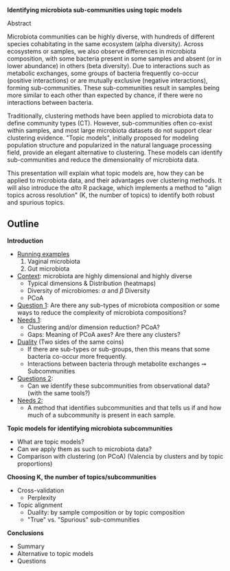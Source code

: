 **Identifying microbiota sub-communities using topic models**

Abstract

Microbiota communities can be highly diverse, with hundreds of different species cohabitating in the same ecosystem (alpha diversity). Across ecosystems or samples, we also observe differences in microbiota composition, with some bacteria present in some samples and absent (or in lower abundance) in others (beta diversity). Due to interactions such as metabolic exchanges, some groups of bacteria frequently co-occur (positive interactions) or are mutually exclusive (negative interactions), forming sub-communities. These sub-communities result in samples being more similar to each other than expected by chance, if there were no interactions between bacteria.

Traditionally, clustering methods have been applied to microbiota data to define community types (CT). However, sub-communities often co-exist within samples, and most large microbiota datasets do not support clear clustering evidence. "Topic models", initially proposed for modeling population structure and popularized in the natural language processing field, provide an elegant alternative to clustering. These models can identify sub-communities and reduce the dimensionality of microbiota data.

This presentation will explain what topic models are, how they can be applied to microbiota data, and their advantages over clustering methods. It will also introduce the *alto* R package, which implements a method to "align topics across resolution" (K, the number of topics) to identify both robust and spurious topics.

 

## Outline

**Introduction**

- <u>Running examples</u>
  1. Vaginal microbiota
  2. Gut microbiota
- <u>Context</u>: microbiota are highly dimensional and highly diverse
  - Typical dimensions & Distribution (heatmaps)
  - Diversity of microbiomes: $\alpha$ and $\beta$ Diversity
  - PCoA
- <u>Question 1</u>: Are there any sub-types of microbiota composition or some ways to reduce the complexity of microbiota compositions?
- <u>Needs 1</u>:
  - Clustering and/or dimension reduction? PCoA?
  - Gaps: Meaning of PCoA axes? Are there any clusters?
- <u>Duality</u> (Two sides of the same coins)
  - If there are sub-types or sub-groups, then this means that some bacteria co-occur more frequently. 
  - Interactions between bacteria through metabolite exchanges ➞ Subcommunities
- <u>Questions 2</u>: 
  - Can we identify these subcommunities from observational data? (with the same tools?)
- <u>Needs 2:</u>
  - A method that identifies subcommunities and that tells us if and how much of a subcommunity is present in each sample.

**Topic models for identifying microbiota subcommunities**

- What are topic models?
- Can we apply them as such to microbiota data?
- Comparison with clustering (on PCoA) (Valencia by clusters and by topic proportions)

**Choosing K, the number of topics/subcommunities**

- Cross-validation
  - Perplexity
- Topic alignment
  - Duality: by sample composition or by topic composition 
  - "True" vs. "Spurious" sub-communities

**Conclusions**

- Summary
- Alternative to topic models
- Questions